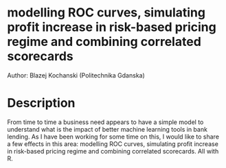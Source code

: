 # modelling ROC curves, simulating profit increase in risk-based pricing regime and combining correlated scorecards

Author: Blazej Kochanski (Politechnika Gdanska)

# Description

From time to time a business need appears to have a simple model to understand what is the impact of better machine learning tools in bank lending. As I have been working for some time on this, I would like to share a few effects in this area: modelling ROC curves, simulating profit increase in risk-based pricing regime and combining correlated scorecards. All with R. 

